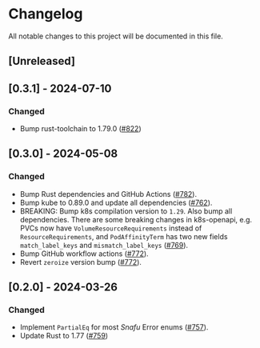 # Changelog

All notable changes to this project will be documented in this file.

## [Unreleased]

## [0.3.1] - 2024-07-10

### Changed

- Bump rust-toolchain to 1.79.0 ([#822])

[#822]: https://github.com/stackabletech/operator-rs/pull/822

## [0.3.0] - 2024-05-08

### Changed

- Bump Rust dependencies and GitHub Actions ([#782]).
- Bump kube to 0.89.0 and update all dependencies ([#762]).
- BREAKING: Bump k8s compilation version to `1.29`. Also bump all dependencies.
  There are some breaking changes in k8s-openapi, e.g. PVCs now have `VolumeResourceRequirements` instead of `ResourceRequirements`,
  and `PodAffinityTerm` has two new fields `match_label_keys` and `mismatch_label_keys` ([#769]).
- Bump GitHub workflow actions ([#772]).
- Revert `zeroize` version bump ([#772]).

[#762]: https://github.com/stackabletech/operator-rs/pull/762
[#769]: https://github.com/stackabletech/operator-rs/pull/769
[#772]: https://github.com/stackabletech/operator-rs/pull/772
[#782]: https://github.com/stackabletech/operator-rs/pull/782

## [0.2.0] - 2024-03-26

### Changed

- Implement `PartialEq` for most _Snafu_ Error enums ([#757]).
- Update Rust to 1.77 ([#759])

[#757]: https://github.com/stackabletech/operator-rs/pull/757
[#759]: https://github.com/stackabletech/operator-rs/pull/759
